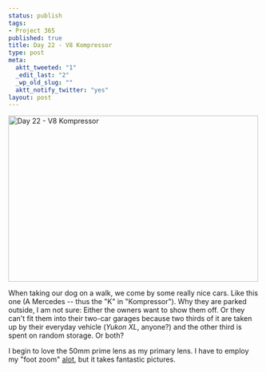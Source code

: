 ```yaml
--- 
status: publish
tags: 
- Project 365
published: true
title: Day 22 - V8 Kompressor
type: post
meta: 
  aktt_tweeted: "1"
  _edit_last: "2"
  _wp_old_slug: ""
  aktt_notify_twitter: "yes"
layout: post
---
```

<a href="http://www.flickr.com/photos/freeed/5379562284/" title="Day 22 - V8 Kompressor by Fred​, on Flickr"><img src="http://farm6.static.flickr.com/5128/5379562284_1db1763982.jpg" width="500" height="333" alt="Day 22 - V8 Kompressor" /></a>

When taking our dog on a walk, we come by some really nice cars. Like this one (A Mercedes -- thus the "K" in "Kompressor"). Why they are parked outside, I am not sure: Either the owners want to show them off. Or they can't fit them into their two-car garages because two thirds of it are taken up by their everyday vehicle (<em>Yukon XL</em>, anyone?) and the other third is spent on random storage. Or both?

I begin to love the 50mm prime lens as my primary lens. I have to employ my "foot zoom" <a href="http://hyperboleandahalf.blogspot.com/2010/04/alot-is-better-than-you-at-everything.html">alot</a>, but it takes fantastic pictures.
